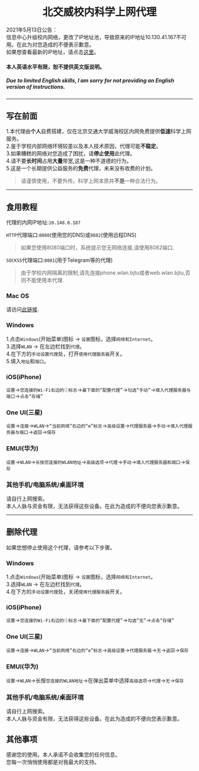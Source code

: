 # <center>北交威校内科学上网代理</center>

2021年5月13日公告：<br>
信息中心升级校内网络，更改了IP地址池，导致原来的IP地址10.130.41.167不可用。在此为对您造成的不便表示歉意。<br>
如果想查看最新的IP地址，请点击[这里](#ip)。<br>

#### 本人英语水平有限，恕不提供英文版说明。
##### Due to limited English skills, I am sorry for not providing an English version of instructions.

<hr>

## 写在前面

1.本代理由**个人**自费搭建，仅在北京交通大学威海校区内网免费提供**低速**科学上网服务。<br>
2.鉴于学校内部网络环境较差以及本人技术原因，代理可能**不稳定**。<br>
3.如果糟糕的网络对您造成了困扰，请**停止使用**此代理。<br>
4.请不要**长时间**占用**大量**带宽,这是一种不道德的行为。<br>
5.这是一个长期提供公益服务的**免费**代理，未来没有收费的计划。
>请谨慎使用，不要外传。科学上网本质并**不是**一种合法行为。

<hr>

<span id="ip"></span>
## 食用教程

代理的内网IP地址:`10.148.0.187`

`HTTP`代理端口:`8080`(使用您的DNS)或`8082`(使用远程DNS)
>如果您使用8080端口时，系统提示您无网络连接,请使用8082端口.<br>

`SOCKS5`代理端口:`8081`(用于Telegram等的代理)
>由于学校内网隔离的限制,请先连接phone.wlan.bjtu或者web.wlan.bjtu,否则不能使用本代理.


### Mac OS

请访问[此链接](https://support.apple.com/zh-cn/guide/mac-help/mchlp2591/mac).

### Windows

1.点击` Windows `(开始菜单)图标 -> `设置`图标，选择`网络和Internet`。<br>
3.选择`WLAN` -> 在左边栏找到`代理`。<br>
4.在下方的`手动设置代理`处，打开`使用代理服务器`开关。<br>
5.填入`地址`和`端口`。<br>


### iOS(iPhone)

`设置`->`您连接的Wi-Fi右边的ⓘ标志`->`最下面的“配置代理”`->`勾选“手动”`->`填入代理服务器与端口`->`点击“存储”`

### One UI(三星)

`设置`->`连接`->`WLAN`->`“当前网络”右边的“⚙︎”标志`->`高级设置`->`代理服务器`->`手动`->`填入代理服务器与端口`->`返回`->`保存`

### EMUI(华为)

`设置`->`WLAN`->`长按您连接的WLAN地址`->`高级选项`->`代理`->`手动`->`填入代理服务器和端口`->`保存`

### 其他手机/电脑系统/桌面环境
请自行上网搜索。<br>
本人人脉与资金有限，无法获得这些设备。在此为造成的不便向您表示歉意。

<hr>

## 删除代理

如果您想停止使用这个代理，请参考以下步骤。

### Windows

1.点击` Windows `(开始菜单)图标 -> `设置`图标，选择`网络和Internet`。<br>
3.选择`WLAN` -> 在左边栏找到`代理`。<br>
4.在下方的`手动设置代理`处，关闭`使用代理服务器`开关。<br>

### iOS(iPhone)

`设置`->`您连接的Wi-Fi右边的ⓘ标志`->`最下面的“配置代理”`->`勾选“无”`->`点击“存储”`

### One UI(三星)

`设置`->`连接`->`WLAN`->`“当前网络”右边的“⚙︎”标志`->`高级设置`->`代理服务器`->`无`->`返回`->`保存`

### EMUI(华为)

`设置`->`WLAN`->长按`您连接的WLAN地址`->在弹出菜单中选择`高级选项`->`代理`->`无`->`保存`

### 其他手机/电脑系统/桌面环境
请自行上网搜索。<br>
本人人脉与资金有限，无法获得这些设备。在此为造成的不便向您表示歉意。

## 其他事项
感谢您的使用。本人承诺不会收集您的任何信息。<br>
您每一次悄悄使用都是对我最大的支持。

